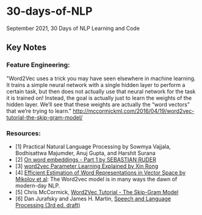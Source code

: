 # 30-days-of-NLP
September 2021, 30 Days of NLP Learning and Code

## Key Notes
### Feature Engineering:
"Word2Vec uses a trick you may have seen elsewhere in machine learning. It trains a simple neural network with a single hidden layer to perform a certain task, but then does not actually use that neural network for the task it is trained on! Instead, the goal is actually just to learn the weights of the hidden layer. We’ll see that these weights are actually the “word vectors” that we’re trying to learn." http://mccormickml.com/2016/04/19/word2vec-tutorial-the-skip-gram-model/

### Resources:
- [1] Practical Natural Language Processing by Sowmya Vajjala, Bodhisattwa Majumder, Anuj Gupta, and Harshit Surana
- [2] [On word embeddings - Part 1 by SEBASTIAN RUDER](https://ruder.io/word-embeddings-1/)
- [3] [word2vec Parameter Learning Explained by Xin Rong](https://arxiv.org/pdf/1411.2738.pdf)
- [4] [Efficient Estimation of Word Representations in Vector Space by Mikolov et al](https://arxiv.org/pdf/1301.3781.pdf): The Word2vec model is in many ways the dawn of modern-day NLP.
- [5] Chris McCormick, [Word2Vec Tutorial - The Skip-Gram Model](http://mccormickml.com/2016/04/19/word2vec-tutorial-the-skip-gram-model/)
- [6] Dan Jurafsky and James H. Martin, [Speech and Language Processing (3rd ed. draft)](https://web.stanford.edu/~jurafsky/slp3/)
